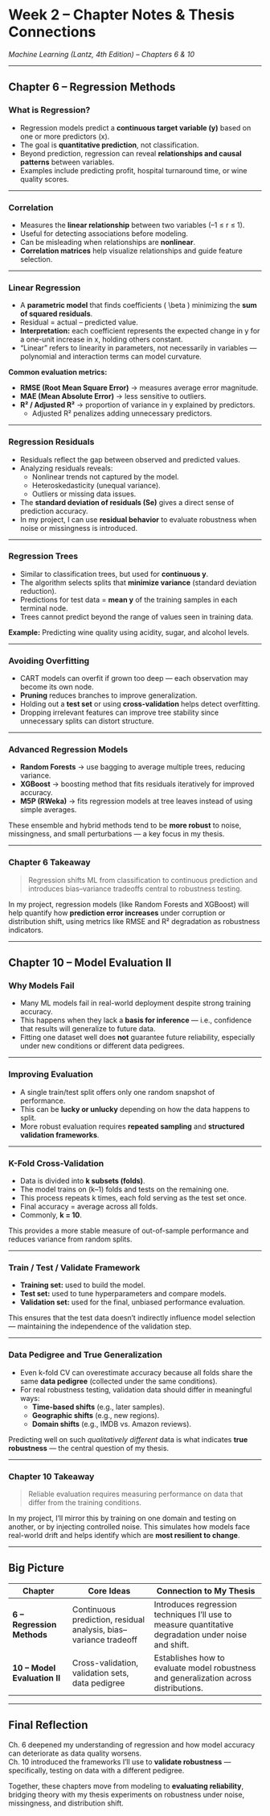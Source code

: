 # Week 2 – Chapter Notes & Thesis Connections  
_Machine Learning (Lantz, 4th Edition) – Chapters 6 & 10_

---

## Chapter 6 – Regression Methods

### What is Regression?

- Regression models predict a **continuous target variable (y)** based on one or more predictors (x).  
- The goal is **quantitative prediction**, not classification.  
- Beyond prediction, regression can reveal **relationships and causal patterns** between variables.  
- Examples include predicting profit, hospital turnaround time, or wine quality scores.

---

### Correlation

- Measures the **linear relationship** between two variables (–1 ≤ r ≤ 1).  
- Useful for detecting associations before modeling.  
- Can be misleading when relationships are **nonlinear**.  
- **Correlation matrices** help visualize relationships and guide feature selection.

---

### Linear Regression

- A **parametric model** that finds coefficients \( \beta \) minimizing the **sum of squared residuals**.  
- Residual = actual – predicted value.  
- **Interpretation:** each coefficient represents the expected change in y for a one-unit increase in x, holding others constant.  
- “Linear” refers to linearity in parameters, not necessarily in variables — polynomial and interaction terms can model curvature.  

**Common evaluation metrics:**
- **RMSE (Root Mean Square Error)** → measures average error magnitude.  
- **MAE (Mean Absolute Error)** → less sensitive to outliers.  
- **R² / Adjusted R²** → proportion of variance in y explained by predictors.  
  - Adjusted R² penalizes adding unnecessary predictors.  

---

### Regression Residuals

- Residuals reflect the gap between observed and predicted values.  
- Analyzing residuals reveals:
  - Nonlinear trends not captured by the model.  
  - Heteroskedasticity (unequal variance).  
  - Outliers or missing data issues.  
- The **standard deviation of residuals (Se)** gives a direct sense of prediction accuracy.  
- In my project, I can use **residual behavior** to evaluate robustness when noise or missingness is introduced.

---

### Regression Trees

- Similar to classification trees, but used for **continuous y**.  
- The algorithm selects splits that **minimize variance** (standard deviation reduction).  
- Predictions for test data = **mean y** of the training samples in each terminal node.  
- Trees cannot predict beyond the range of values seen in training data.  

**Example:** Predicting wine quality using acidity, sugar, and alcohol levels.  

---

### Avoiding Overfitting

- CART models can overfit if grown too deep — each observation may become its own node.  
- **Pruning** reduces branches to improve generalization.  
- Holding out a **test set** or using **cross-validation** helps detect overfitting.  
- Dropping irrelevant features can improve tree stability since unnecessary splits can distort structure.  

---

### Advanced Regression Models

- **Random Forests** → use bagging to average multiple trees, reducing variance.  
- **XGBoost** → boosting method that fits residuals iteratively for improved accuracy.  
- **M5P (RWeka)** → fits regression models at tree leaves instead of using simple averages.  

These ensemble and hybrid methods tend to be **more robust** to noise, missingness, and small perturbations — a key focus in my thesis.  

---

### Chapter 6 Takeaway

> Regression shifts ML from classification to continuous prediction and introduces bias–variance tradeoffs central to robustness testing.  

In my project, regression models (like Random Forests and XGBoost) will help quantify how **prediction error increases** under corruption or distribution shift, using metrics like RMSE and R² degradation as robustness indicators.  

---

## Chapter 10 – Model Evaluation II

### Why Models Fail

- Many ML models fail in real-world deployment despite strong training accuracy.  
- This happens when they lack a **basis for inference** — i.e., confidence that results will generalize to future data.  
- Fitting one dataset well does **not** guarantee future reliability, especially under new conditions or different data pedigrees.  

---

### Improving Evaluation

- A single train/test split offers only one random snapshot of performance.  
- This can be **lucky or unlucky** depending on how the data happens to split.  
- More robust evaluation requires **repeated sampling** and **structured validation frameworks**.

---

### K-Fold Cross-Validation

- Data is divided into **k subsets (folds)**.  
- The model trains on (k–1) folds and tests on the remaining one.  
- This process repeats k times, each fold serving as the test set once.  
- Final accuracy = average across all folds.  
- Commonly, **k = 10**.  

This provides a more stable measure of out-of-sample performance and reduces variance from random splits.  

---

### Train / Test / Validate Framework

- **Training set:** used to build the model.  
- **Test set:** used to tune hyperparameters and compare models.  
- **Validation set:** used for the final, unbiased performance evaluation.  

This ensures that the test data doesn’t indirectly influence model selection — maintaining the independence of the validation step.  

---

### Data Pedigree and True Generalization

- Even k-fold CV can overestimate accuracy because all folds share the same **data pedigree** (collected under the same conditions).  
- For real robustness testing, validation data should differ in meaningful ways:
  - **Time-based shifts** (e.g., later samples).  
  - **Geographic shifts** (e.g., new regions).  
  - **Domain shifts** (e.g., IMDB vs. Amazon reviews).  

Predicting well on such *qualitatively different* data is what indicates **true robustness** — the central question of my thesis.  

---

### Chapter 10 Takeaway

> Reliable evaluation requires measuring performance on data that differ from the training conditions.  

In my project, I’ll mirror this by training on one domain and testing on another, or by injecting controlled noise. This simulates how models face real-world drift and helps identify which are **most resilient to change**.  

---

## Big Picture

| Chapter | Core Ideas | Connection to My Thesis |
|----------|-------------|--------------------------|
| **6 – Regression Methods** | Continuous prediction, residual analysis, bias–variance tradeoff | Introduces regression techniques I’ll use to measure quantitative degradation under noise and shift. |
| **10 – Model Evaluation II** | Cross-validation, validation sets, data pedigree | Establishes how to evaluate model robustness and generalization across distributions. |

---

## Final Reflection

Ch. 6 deepened my understanding of regression and how model accuracy can deteriorate as data quality worsens.  
Ch. 10 introduced the frameworks I’ll use to **validate robustness** — specifically, testing on data with a different pedigree.  

Together, these chapters move from modeling to **evaluating reliability**, bridging theory with my thesis experiments on robustness under noise, missingness, and distribution shift.  

